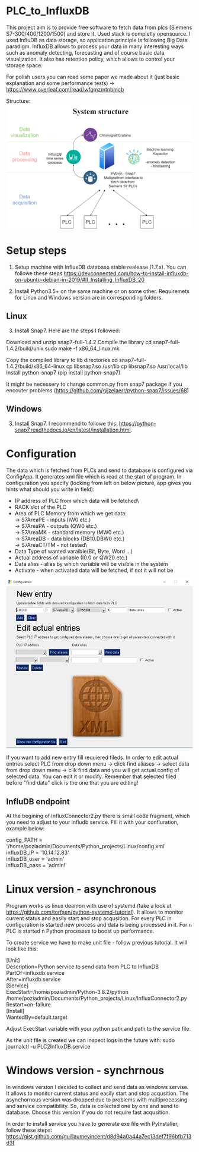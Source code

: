 # PLC_to_InfluxDB

This project aim is to provide free software to fetch data from plcs (Siemens S7-300/400/1200/1500) and store it. Used stack is completly opensource. I used InfluDB as data storage, so application principle is following Big Data paradigm. InfluxDB allows to process your data in many interesting ways such as anomaly detecting, forecasting and of course basic data visualization. It also has retention policy, which allows to control your storage space.

For polish users you can read some paper we made about it (just basic explanation and some performance tests) -> https://www.overleaf.com/read/wfqmzmtnbmcb

Structure:
![Alt text](img/Structure.png?raw=true "Structure")


# Setup steps

1. Setup machine with InfluxDB database stable realease (1.7.x). You can followe these steps
https://devconnected.com/how-to-install-influxdb-on-ubuntu-debian-in-2019/#II_Installing_InfluxDB_20

2. Install Python3.5+ on the same machine or on some other. 
Requiremets for Linux and Windows version are in corresponding folders.

## Linux
3. Install Snap7. Here are the steps I followed:

Download  and unzip snap7-full-1.4.2
Compile the library
cd snap7-full-1.4.2/build/unix
sudo make -f x86_64_linux.mk

Copy the compiled library to lib directories
cd snap7-full-1.4.2/build/x86_64-linux
cp libsnap7.so /usr/lib
cp libsnap7.so /usr/local/lib
Install python-snap7 (pip install python-snap7)

It might be necessery to change common.py from snap7 package if you encouter problems (https://github.com/gijzelaerr/python-snap7/issues/68)


## Windows
3. Install Snap7. I recommend to followe this: https://python-snap7.readthedocs.io/en/latest/installation.html.


# Configuration 

The data which is fetched from PLCs and send to database is configured via ConfigApp. It generates xml file which is read at the start of program. In configuration you specify (looking from left on below picture, app gives you hints what should you write in field):
- IP address of PLC from which data will be fetched\
- RACK slot of the PLC
- Area of PLC Memory from which we get data:\
  -> S7AreaPE - inputs (IW0 etc.)\
  -> S7AreaPA - outputs (QW0 etc.)\
  -> S7AreaMK - standard memory (MW0 etc.)\
  -> S7AreaDB - data blocks (DB10.DBW0 etc.)\
  -> S7AreaCT/TM - not tested\
- Data Type of wanted varaible(Bit, Byte, Word ...)
- Actual address of variable (I0.0 or QW20 etc.)
- Data alias - alias by which variable will be visible in the system
- Activate - when activated data will be fetched, if not it will not be

![Alt text](img/configapp.PNG?raw=true "ConfigApp")

If you want to add new entry fill requiered fileds. In order to edit actual entries select PLC from drop down menu -> click find aliases -> select data from drop down menu -> clik find data and you will get actual config of selected data. You can edit it or modify. Remember that selected filed before "find data" click is the one that you are editing! 

## InfluDB endpoint

At the begining of InfluxConnector2.py there is small code fragment, which you need to adjust to your infludb service. Fill it with your confiuration, example below:

config_PATH = '/home/poziadmin/Documents/Python_projects/Linux/config.xml'\
influxDB_IP = '10.14.12.83'\
influxDB_user = 'admin'\
influxDB_pass = 'admin!'

# Linux version - asynchronous

Program works as linux deamon with use of systemd (take a look at https://github.com/torfsen/python-systemd-tutorial). It allows to monitor current status and easily start and stop acqusition. For every PLC in configuration is started new process and data is being processed in it. For n PLC is started n Python processes to boost up performance. 

To create service we have to make unit file - follow previous tutorial. It will look like this:

[Unit]\
Description=Python service to send data from PLC to InfluxDB\
PartOf=influxdb.service\
After=influxdb.service\
[Service]\
ExecStart=/home/poziadmin/Python-3.8.2/python /home/poziadmin/Documents/Python_projects/Linux/InfluxConnector2.py\
Restart=on-failure\
[Install]\
WantedBy=default.target

Adjust ExecStart variable with your python path and path to the service file.

As the unit file is created we can inspect logs in the future with:
sudo journalctl -u PLC2InfluxDB.service

# Windows version - synchrnous

In windows version I decided to collect and send data as windows servise. It allows to monitor current status and easily start and stop acqusition. The asynchornous version was dropped due to problems with multiprocessing and service compatibility. So, data is collected one by one and send to database. Choose this version if you do not require fast acqusition. 

In order to install service you have to generate exe file with PyInstaller, follow these steps:
https://gist.github.com/guillaumevincent/d8d94a0a44a7ec13def7f96bfb713d3f





